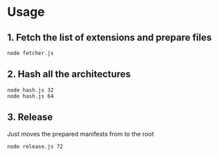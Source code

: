 # Usage

## 1. Fetch the list of extensions and prepare files

    node fetcher.js

## 2. Hash all the architectures

    node hash.js 32
    node hash.js 64

## 3. Release

Just moves the prepared manifests from to the root

    node release.js 72

